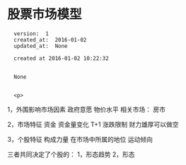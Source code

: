
  # 股票市场模型

      version:  1
      created_at:  2016-01-02
      updated_at:  None

      created at 2016-01-02 10:22:32 


      None


      <p>
      

1，外围影响市场因素
政府意愿
物价水平
相关市场：
房市

2，市场特征
资金
资金量变化
T+1
涨跌限制
财力雄厚可以做空

3，个股特征
构成力量
在市场中所属的地位
运动倾向

三者共同决定了个股的：
1，形态趋势
2，形态
      </p>

  
